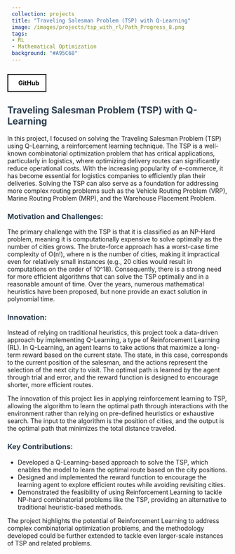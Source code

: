 ```yaml
---
collection: projects
title: "Traveling Salesman Problem (TSP) with Q-Learning"
image: /images/projects/tsp_with_rl/Path_Progress_8.png
tags: 
- RL
- Mathematical Optimization 
background: "#A95C68" 
---
```


<style>
    .image-container {
        text-align: center;
        margin: 20px;
    }
    .image-container img {
        max-width: 100%;
        height: auto;
    }
    .image-caption {
        margin-top: 8px;
        font-size: 16px;
        color: #555;
    }
    h1, h2, h3 {
        color: #2c3e50;
    }
    code {
        background-color: #f4f4f4;
        padding: 2px 4px;
        border-radius: 4px;
    }
    pre {
        background-color: #f4f4f4;
        padding: 10px;
        border-radius: 4px;
        overflow-x: auto;
    }
    .equation {
        font-style: italic;
        margin: 10px 0;
    }

    .button-container {
    width: 100%;
    display: flex;
    justify-content: left;
    }

    .button-group {
        display: flex;
        gap: 15px; /* Space between buttons */
        align-items: center;
    }

    .icon-button {
        display: flex;
        align-items: center;
        justify-content: center;
        padding: 10px 15px;
        border: 2px solid black;
        background-color: white;
        color: black;
        font-weight: bold;
        cursor: pointer;
        transition: all 0.3s ease;
        text-decoration: none !important;
    }

    .icon-button i {
        margin-right: 8px;
        font-size: 20px;
    }

    .icon-button:hover {
        background-color: black;
        color: white;
    }
</style>

<div class="button-container">
    <a href="https://github.com/JavalVyas2000/TSP_with_RL/tree/main" class="icon-button arxiv-button">
        <i class="fab fa-github"></i>
        <span>GitHub</span>
    </a>
</div>

<h2>Traveling Salesman Problem (TSP) with Q-Learning</h2>
<p>In this project, I focused on solving the Traveling Salesman Problem (TSP) using Q-Learning, a reinforcement learning technique. The TSP is a well-known combinatorial optimization problem that has critical applications, particularly in logistics, where optimizing delivery routes can significantly reduce operational costs. With the increasing popularity of e-commerce, it has become essential for logistics companies to efficiently plan their deliveries. Solving the TSP can also serve as a foundation for addressing more complex routing problems such as the Vehicle Routing Problem (VRP), Marine Routing Problem (MRP), and the Warehouse Placement Problem.</p>

<h3>Motivation and Challenges:</h3>
<p>
    The primary challenge with the TSP is that it is classified as an NP-Hard problem, meaning it is computationally expensive to solve optimally as the number of cities grows. The brute-force approach has a worst-case time complexity of O(n!), where n is the number of cities, making it impractical even for relatively small instances (e.g., 20 cities would result in computations on the order of 10^18). Consequently, there is a strong need for more efficient algorithms that can solve the TSP optimally and in a reasonable amount of time. Over the years, numerous mathematical heuristics have been proposed, but none provide an exact solution in polynomial time.
</p>


<h3>Innovation:</h3>
<p>
    Instead of relying on traditional heuristics, this project took a data-driven approach by implementing Q-Learning, a type of Reinforcement Learning (RL). In Q-Learning, an agent learns to take actions that maximize a long-term reward based on the current state. The state, in this case, corresponds to the current position of the salesman, and the actions represent the selection of the next city to visit. The optimal path is learned by the agent through trial and error, and the reward function is designed to encourage shorter, more efficient routes.
</p>

<p>
    The innovation of this project lies in applying reinforcement learning to TSP, allowing the algorithm to learn the optimal path through interactions with the environment rather than relying on pre-defined heuristics or exhaustive search. The input to the algorithm is the position of cities, and the output is the optimal path that minimizes the total distance traveled.
</p>

<h3>Key Contributions:</h3>

<ul>
    <li>Developed a Q-Learning-based approach to solve the TSP, which enables the model to learn the optimal route based on the city positions.</li>
    <li>Designed and implemented the reward function to encourage the learning agent to explore efficient routes while avoiding revisiting cities.</li>
    <li>Demonstrated the feasibility of using Reinforcement Learning to tackle NP-hard combinatorial problems like the TSP, providing an alternative to traditional heuristic-based methods.</li>
</ul>
<p>The project highlights the potential of Reinforcement Learning to address complex combinatorial optimization problems, and the methodology developed could be further extended to tackle even larger-scale instances of TSP and related problems.</p>

